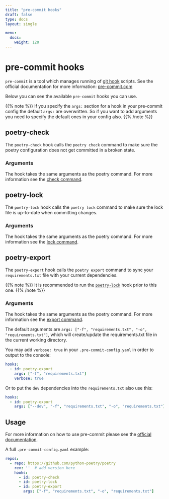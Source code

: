 ```yaml
---
title: "pre-commit hooks"
draft: false
type: docs
layout: single

menu:
  docs:
    weight: 120
---
```


# pre-commit hooks

`pre-commit` is a tool which manages running of
[git hook](https://git-scm.com/book/en/v2/Customizing-Git-Git-Hooks) scripts.
See the official documentation for more information: [pre-commit.com](https://pre-commit.com/)

Below you can see the available `pre-commit` hooks you can use.


{{% note %}}
If you specify the `args:` section for a hook in your pre-commit config
the default `args:` are overwritten. So if you want to add arguments
you need to specify the default ones in your config also.
{{% /note %}}


## poetry-check

The `poetry-check` hook calls the `poetry check` command
to make sure the poetry configuration does not get committed in a broken state.

### Arguments

The hook takes the same arguments as the poetry command.
For more information see the [check command](/docs/cli#check).


## poetry-lock

The `poetry-lock` hook calls the `poetry lock` command
to make sure the lock file is up-to-date when committing changes.

### Arguments

The hook takes the same arguments as the poetry command.
For more information see the [lock command](/docs/cli#lock).


## poetry-export

The `poetry-export` hook calls the `poetry export` command
to sync your `requirements.txt` file with your current dependencies.

{{% note %}}
It is recommended to run the [`poetry-lock`](#poetry-lock) hook prior to this one.
{{% /note %}}

### Arguments

The hook takes the same arguments as the poetry command.
For more information see the [export command](/docs/cli#export).

The default arguments are `args: ["-f", "requirements.txt", "-o", "requirements.txt"]`,
which will create/update the requirements.txt file in the current working directory.

You may add `verbose: true` in your `.pre-commit-config.yaml` in order to output to the
console:

```yaml
hooks:
  - id: poetry-export
    args: ["-f", "requirements.txt"]
    verbose: true
```

Or to put the `dev` dependencies into the `requirements.txt` also use this:

```yaml
hooks:
  - id: poetry-export
    args: ["--dev", "-f", "requirements.txt", "-o", "requirements.txt"]
```


## Usage

For more information on how to use pre-commit please see the [official documentation](https://pre-commit.com/).

A full `.pre-commit-config.yaml` example:

```yaml
repos:
  - repo: https://github.com/python-poetry/poetry
    rev: ''  # add version here
    hooks:
      - id: poetry-check
      - id: poetry-lock
      - id: poetry-export
        args: ["-f", "requirements.txt", "-o", "requirements.txt"]
```
